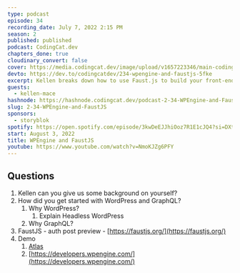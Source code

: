```yaml
---
type: podcast
episode: 34
recording_date: July 7, 2022 2:15 PM
season: 2
published: published
podcast: CodingCat.dev
chapters_done: true
cloudinary_convert: false
cover: https://media.codingcat.dev/image/upload/v1657223346/main-codingcatdev-photo/WPEngine-and-FaustJS.jpg
devto: https://dev.to/codingcatdev/234-wpengine-and-faustjs-5fke
excerpt: Kellen breaks down how to use Faust.js to build your front-end applications with WordPress as the headless CMS.
guests:
  - kellen-mace
hashnode: https://hashnode.codingcat.dev/podcast-2-34-WPEngine-and-FaustJS
slug: 2-34-WPEngine-and-FaustJS
sponsors:
  - storyblok
spotify: https://open.spotify.com/episode/3kwDeEJJhiOoz7R1E1cJQ4?si=DXtY4kKgTYGdhrFb49QQyA
start: August 3, 2022
title: WPEngine and FaustJS
youtube: https://www.youtube.com/watch?v=NmoKJZg6PFY
---
```


## Questions

1. Kellen can you give us some background on yourself?
2. How did you get started with WordPress and GraphQL?
   1. Why WordPress?
      1. Explain Headless WordPress
   2. Why GraphQL?
3. FaustJS - auth post preview - [https://faustjs.org/](https://faustjs.org/)
4. Demo
   1. [Atlas](https://wpengine.com/atlas/)
   2. [https://developers.wpengine.com/](https://developers.wpengine.com/)
